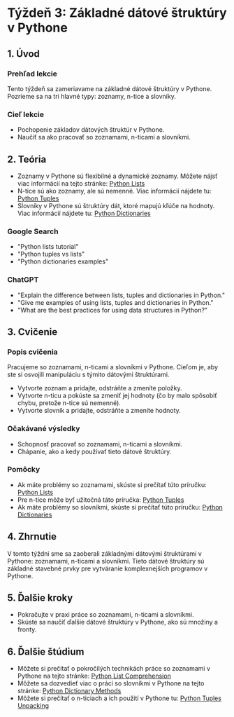# Týždeň 3: Základné dátové štruktúry v Pythone

## 1. Úvod

### Prehľad lekcie

Tento týždeň sa zameriavame na základné dátové štruktúry v Pythone. Pozrieme sa na tri hlavné typy: zoznamy, n-tice a slovníky.

### Cieľ lekcie

- Pochopenie základov dátových štruktúr v Pythone.
- Naučiť sa ako pracovať so zoznamami, n-ticami a slovníkmi.

## 2. Teória

- Zoznamy v Pythone sú flexibilné a dynamické zoznamy. Môžete nájsť viac informácií na tejto stránke: [Python Lists](https://www.w3schools.com/python/python_lists.asp)
- N-tice sú ako zoznamy, ale sú nemenné. Viac informácií nájdete tu: [Python Tuples](https://www.w3schools.com/python/python_tuples.asp)
- Slovníky v Pythone sú štruktúry dát, ktoré mapujú kľúče na hodnoty. Viac informácií nájdete tu: [Python Dictionaries](https://www.w3schools.com/python/python_dictionaries.asp)

### Google Search

- "Python lists tutorial"
- "Python tuples vs lists"
- "Python dictionaries examples"

### ChatGPT

- "Explain the difference between lists, tuples and dictionaries in Python."
- "Give me examples of using lists, tuples and dictionaries in Python."
- "What are the best practices for using data structures in Python?"

## 3. Cvičenie

### Popis cvičenia

Pracujeme so zoznamami, n-ticami a slovníkmi v Pythone. Cieľom je, aby ste si osvojili manipuláciu s týmito dátovými štruktúrami.

- Vytvorte zoznam a pridajte, odstráňte a zmeníte položky.
- Vytvorte n-ticu a pokúste sa zmeniť jej hodnoty (čo by malo spôsobiť chybu, pretože n-tice sú nemenné).
- Vytvorte slovník a pridajte, odstráňte a zmeníte hodnoty.

### Očakávané výsledky

- Schopnosť pracovať so zoznamami, n-ticami a slovníkmi.
- Chápanie, ako a kedy používať tieto dátové štruktúry.

### Pomôcky

- Ak máte problémy so zoznamami, skúste si prečítať túto príručku: [Python Lists](https://www.w3schools.com/python/python_lists.asp)
- Pre n-tice môže byť užitočná táto príručka: [Python Tuples](https://www.w3schools.com/python/python_tuples.asp)
- Ak máte problémy so slovníkmi, skúste si prečítať túto príručku: [Python Dictionaries](https://www.w3schools.com/python/python_dictionaries.asp)

## 4. Zhrnutie

V tomto týždni sme sa zaoberali základnými dátovými štruktúrami v Pythone: zoznamami, n-ticami a slovníkmi. Tieto dátové štruktúry sú základné stavebné prvky pre vytváranie komplexnejších programov v Pythone.

## 5. Ďalšie kroky

- Pokračujte v praxi práce so zoznamami, n-ticami a slovníkmi.
- Skúste sa naučiť ďalšie dátové štruktúry v Pythone, ako sú množiny a fronty.

## 6. Ďalšie štúdium

- Môžete si prečítať o pokročilých technikách práce so zoznamami v Pythone na tejto stránke: [Python List Comprehension](https://www.w3schools.com/python/python_lists_comprehension.asp)
- Môžete sa dozvedieť viac o práci so slovníkmi v Pythone na tejto stránke: [Python Dictionary Methods](https://www.w3schools.com/python/python_dictionaries_methods.asp)
- Môžete si prečítať o n-ticiach a ich použití v Pythone tu: [Python Tuples Unpacking](https://www.w3schools.com/python/python_tuples_unpack.asp)
